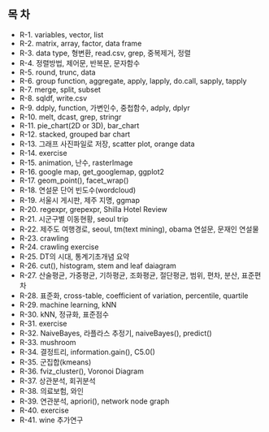 ## 목 차
- R-1. variables, vector, list
- R-2. matrix, array, factor, data frame
- R-3. data type, 형변환, read.csv, grep, 중복제거, 정렬
- R-4. 정렬방법, 제어문, 반복문, 문자함수
- R-5. round, trunc, data
- R-6. group function, aggregate, apply, lapply, do.call, sapply, tapply
- R-7. merge, split, subset
- R-8. sqldf, write.csv
- R-9. ddply, function, 가변인수, 중첩함수, adply, dplyr
- R-10. melt, dcast, grep, stringr
- R-11. pie_chart(2D or 3D), bar_chart
- R-12. stacked, grouped bar chart
- R-13. 그래프 사진파일로 저장, scatter plot, orange data
- R-14. exercise
- R-15. animation, 난수, rasterImage
- R-16. google map, get_googlemap, ggplot2
- R-17. geom_point(), facet_wrap()
- R-18. 연설문 단어 빈도수(wordcloud)
- R-19. 서울시 게시판, 제주 지명, ggmap
- R-20. regexpr, grepexpr, Shilla Hotel Review
- R-21. 시군구별 이동현황, seoul trip
- R-22. 제주도 여행경로, seoul, tm(text mining), obama 연설문, 문재인 연설물
- R-23. crawling
- R-24. crawling exercise
- R-25. DT의 시대, 통계기초개념 요약
- R-26. cut(), histogram, stem and leaf daiagram
- R-27. 산술평균, 가중평균, 기하평균, 조화평균, 절단평균, 범위, 편차, 분산, 표준편차
- R-28. 표준화, cross-table, coefficient of variation, percentile, quartile
- R-29. machine learning, kNN
- R-30. kNN, 정규화, 표준점수
- R-31. exercise
- R-32. NaiveBayes, 라플라스 추정기, naiveBayes(), predict()
- R-33. mushroom
- R-34. 결정트리, information.gain(), C5.0()
- R-35. 군집합(kmeans)
- R-36. fviz_cluster(), Voronoi Diagram
- R-37. 상관분석, 회귀분석
- R-38. 의료보험, 와인
- R-39. 연관분석, apriori(), network node graph
- R-40. exercise
- R-41. wine 추가연구
